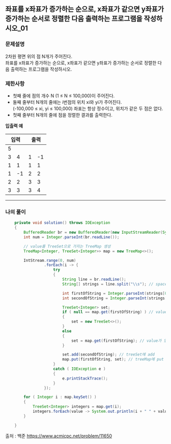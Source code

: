  ## 좌표를 x좌표가 증가하는 순으로, x좌표가 같으면 y좌표가 증가하는 순서로 정렬한 다음 출력하는 프로그램을 작성하시오_01  
 ### 문제설명
2차원 평면 위의 점 N개가 주어진다.   
좌표를 x좌표가 증가하는 순으로, x좌표가 같으면 y좌표가 증가하는 순서로 정렬한 다음 출력하는 프로그램을 작성하시오.  



### 제한사항
* 첫째 줄에 점의 개수 N (1 ≤ N ≤ 100,000)이 주어진다.   
* 둘째 줄부터 N개의 줄에는 i번점의 위치 xi와 yi가 주어진다.  
 (-100,000 ≤ xi, yi ≤ 100,000) 좌표는 항상 정수이고, 위치가 같은 두 점은 없다.     
* 첫째 줄부터 N개의 줄에 점을 정렬한 결과를 출력한다.  

 **입출력 예**  

|입력|출력|
|---------|-------|
|5       |         |
|3  &nbsp;&nbsp;  4  | 1  &nbsp;&nbsp;  -1 |
|1  &nbsp;&nbsp;  1  | 1  &nbsp;&nbsp;  1  |
|1  &nbsp;&nbsp; -1  | 2  &nbsp;&nbsp;  2  |
|2  &nbsp;&nbsp;  2  | 3  &nbsp;&nbsp;  3  |
|3  &nbsp;&nbsp;  3  | 3  &nbsp;&nbsp;  4  |

------------
### 나의 풀이
~~~java
    private void solution() throws IOException
    {
        BufferedReader br = new BufferedReader(new InputStreamReader(System.in));
        int num = Integer.parseInt(br.readLine());

        // value를 TreeSet으로 가지는 TreeMap 생성
        TreeMap<Integer, TreeSet<Integer>> map = new TreeMap<>();

        IntStream.range(0, num)
                 .forEach(i -> {
                     try
                     {
                         String line = br.readLine();
                         String[] strings = line.split("\\s"); // space를 기준으로 split

                         int firstOfString = Integer.parseInt(strings[0]);
                         int secondOfString = Integer.parseInt(strings[1]);

                         TreeSet<Integer> set;
                         if ( null == map.get(firstOfString) ) // value가 비어있으면 TreeSet 생성
                         {
                             set = new TreeSet<>();
                         }
                         else
                         {
                             set = map.get(firstOfString); // value가 있으면 set 변수 꺼내오기
                         }

                         set.add(secondOfString); // treeSet에 add
                         map.put(firstOfString, set); // treeMap에 put
                     }
                     catch ( IOException e )
                     {
                         e.printStackTrace();
                     }
                 });

        for ( Integer i : map.keySet() )
        {
            TreeSet<Integer> integers = map.get(i);
            integers.forEach(value -> System.out.println(i + " " + value));
        }

    }
~~~

출처 : 백준  https://www.acmicpc.net/problem/11650